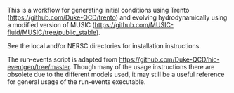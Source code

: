 This is a workflow for generating initial conditions using Trento (https://github.com/Duke-QCD/trento) and evolving hydrodynamically using a modified version of MUSIC (https://github.com/MUSIC-fluid/MUSIC/tree/public_stable). 

See the local and/or NERSC directories for installation instructions.

The run-events script is adapted from https://github.com/Duke-QCD/hic-eventgen/tree/master. Though many of the usage instructions there are obsolete due to the different models used, it may still be a useful reference for general usage of the run-events executable.
